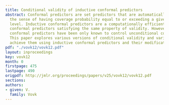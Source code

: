 ```yaml
---
title: Conditional validity of inductive conformal predictors
abstract: Conformal predictors are set predictors that are automatically valid in
  the sense of having coverage probability equal to or exceeding a given confidence
  level. Inductive conformal predictors are a computationally efficient version of
  conformal predictors satisfying the same property of validity. However, inductive
  conformal predictors have been only known to control unconditional coverage probability.
  This paper explores various versions of conditional validity and various ways to
  achieve them using inductive conformal predictors and their modifications.
pdf: "./vovk12/vovk12.pdf"
layout: inproceedings
key: vovk12
month: 0
firstpage: 475
lastpage: 490
origpdf: http://jmlr.org/proceedings/papers/v25/vovk12/vovk12.pdf
sections: 
authors:
- given: V.
  family: Vovk
---
```

